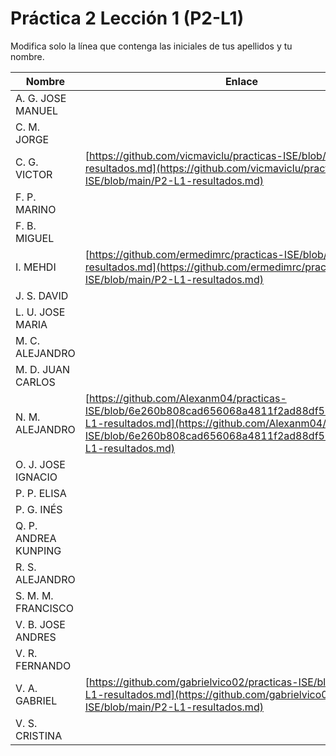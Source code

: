 # Práctica 2 Lección 1 (P2-L1)

Modifica solo la línea que contenga las iniciales de tus apellidos y tu nombre.

| Nombre       | Enlace                                                                   |
| --------------- | ---------------------------------------------------------- |
| A. G. JOSE MANUEL | <!--enlace-->                                                           |
| C. M. JORGE | <!--enlace-->                                                           |
| C. G. VICTOR | [https://github.com/vicmaviclu/practicas-ISE/blob/main/P2-L1-resultados.md](https://github.com/vicmaviclu/practicas-ISE/blob/main/P2-L1-resultados.md) |
| F. P. MARINO | <!--enlace-->                                                           |
| F. B. MIGUEL | <!--enlace-->                                                           |
| I. MEHDI | [https://github.com/ermedimrc/practicas-ISE/blob/main/P2-L1-resultados.md](https://github.com/ermedimrc/practicas-ISE/blob/main/P2-L1-resultados.md)    |
| J. S. DAVID | <!--enlace-->                                                           |
| L. U. JOSE MARIA | <!--enlace-->                                                           |
| M. C. ALEJANDRO | <!--enlace-->                                                           |
| M. D. JUAN CARLOS | <!--enlace-->                                                           |
| N. M. ALEJANDRO | [https://github.com/Alexanm04/practicas-ISE/blob/6e260b808cad656068a4811f2ad88df5518d1c9d/P2-L1-resultados.md](https://github.com/Alexanm04/practicas-ISE/blob/6e260b808cad656068a4811f2ad88df5518d1c9d/P2-L1-resultados.md)                                                           || O. C. FRANCESC | [https://github.com/xescoliver/practicas-ISE/blob/main/P2-L1.md](https://github.com/xescoliver/practicas-ISE/blob/main/P2-L1.md)  |
| O. J. JOSE IGNACIO | <!--enlace-->                                                           |
| P. P. ELISA | <!--enlace-->                                                           |
| P. G. INÉS | <!--enlace-->                                                           |
| Q. P. ANDREA KUNPING | <!--enlace-->                                                           |
| R. S. ALEJANDRO | <!--enlace-->                                                           |
| S. M. M. FRANCISCO | <!--enlace-->                                                           |
| V. B. JOSE ANDRES | <!--enlace-->                                                           |
| V. R. FERNANDO | <!--enlace-->                                                           |
| V. A. GABRIEL | [https://github.com/gabrielvico02/practicas-ISE/blob/main/P2-L1-resultados.md](https://github.com/gabrielvico02/practicas-ISE/blob/main/P2-L1-resultados.md)                                                           |
| V. S. CRISTINA | <!--enlace-->                                                           |![image](https://github.com/user-attachments/assets/25e4220f-500d-4e25-a51c-024d9a45e951)
